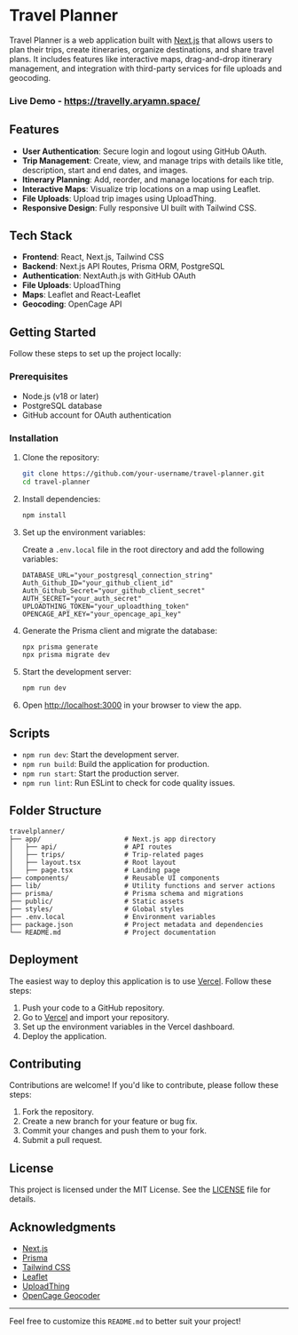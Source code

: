 # Travel Planner

Travel Planner is a web application built with [Next.js](https://nextjs.org) that allows users to plan their trips, create itineraries, organize destinations, and share travel plans. It includes features like interactive maps, drag-and-drop itinerary management, and integration with third-party services for file uploads and geocoding.

### Live Demo - https://travelly.aryamn.space/
## Features

- **User Authentication**: Secure login and logout using GitHub OAuth.
- **Trip Management**: Create, view, and manage trips with details like title, description, start and end dates, and images.
- **Itinerary Planning**: Add, reorder, and manage locations for each trip.
- **Interactive Maps**: Visualize trip locations on a map using Leaflet.
- **File Uploads**: Upload trip images using UploadThing.
- **Responsive Design**: Fully responsive UI built with Tailwind CSS.

## Tech Stack

- **Frontend**: React, Next.js, Tailwind CSS
- **Backend**: Next.js API Routes, Prisma ORM, PostgreSQL
- **Authentication**: NextAuth.js with GitHub OAuth
- **File Uploads**: UploadThing
- **Maps**: Leaflet and React-Leaflet
- **Geocoding**: OpenCage API

## Getting Started

Follow these steps to set up the project locally:

### Prerequisites

- Node.js (v18 or later)
- PostgreSQL database
- GitHub account for OAuth authentication

### Installation

1. Clone the repository:

   ```bash
   git clone https://github.com/your-username/travel-planner.git
   cd travel-planner
   ```

2. Install dependencies:

   ```bash
   npm install
   ```

3. Set up the environment variables:

   Create a `.env.local` file in the root directory and add the following variables:

   ```env
   DATABASE_URL="your_postgresql_connection_string"
   Auth_Github_ID="your_github_client_id"
   Auth_Github_Secret="your_github_client_secret"
   AUTH_SECRET="your_auth_secret"
   UPLOADTHING_TOKEN="your_uploadthing_token"
   OPENCAGE_API_KEY="your_opencage_api_key"
   ```

4. Generate the Prisma client and migrate the database:

   ```bash
   npx prisma generate
   npx prisma migrate dev
   ```

5. Start the development server:

   ```bash
   npm run dev
   ```

6. Open [http://localhost:3000](http://localhost:3000) in your browser to view the app.

## Scripts

- `npm run dev`: Start the development server.
- `npm run build`: Build the application for production.
- `npm run start`: Start the production server.
- `npm run lint`: Run ESLint to check for code quality issues.

## Folder Structure

```
travelplanner/
├── app/                     # Next.js app directory
│   ├── api/                 # API routes
│   ├── trips/               # Trip-related pages
│   ├── layout.tsx           # Root layout
│   ├── page.tsx             # Landing page
├── components/              # Reusable UI components
├── lib/                     # Utility functions and server actions
├── prisma/                  # Prisma schema and migrations
├── public/                  # Static assets
├── styles/                  # Global styles
├── .env.local               # Environment variables
├── package.json             # Project metadata and dependencies
└── README.md                # Project documentation
```

## Deployment

The easiest way to deploy this application is to use [Vercel](https://vercel.com). Follow these steps:

1. Push your code to a GitHub repository.
2. Go to [Vercel](https://vercel.com) and import your repository.
3. Set up the environment variables in the Vercel dashboard.
4. Deploy the application.

## Contributing

Contributions are welcome! If you'd like to contribute, please follow these steps:

1. Fork the repository.
2. Create a new branch for your feature or bug fix.
3. Commit your changes and push them to your fork.
4. Submit a pull request.

## License

This project is licensed under the MIT License. See the [LICENSE](LICENSE) file for details.

## Acknowledgments

- [Next.js](https://nextjs.org)
- [Prisma](https://www.prisma.io)
- [Tailwind CSS](https://tailwindcss.com)
- [Leaflet](https://leafletjs.com)
- [UploadThing](https://uploadthing.com)
- [OpenCage Geocoder](https://opencagedata.com)

---

Feel free to customize this `README.md` to better suit your project!
